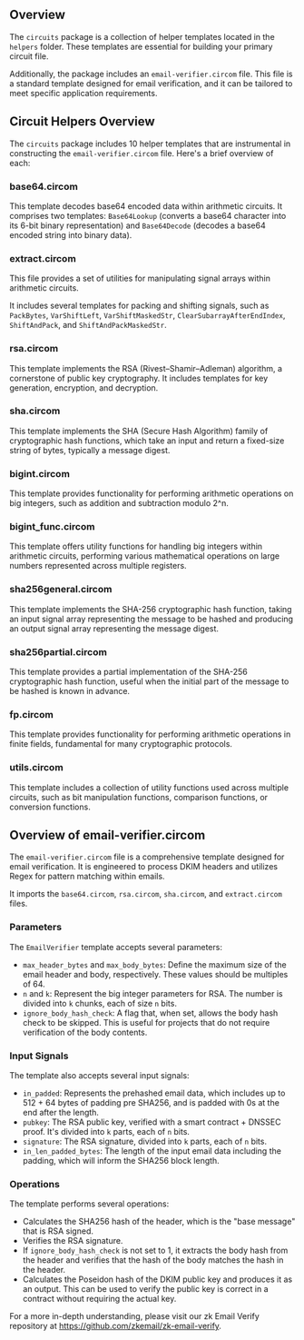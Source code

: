 ## Overview
The `circuits` package is a collection of helper templates located in the `helpers` folder. These templates are essential for building your primary circuit file.

Additionally, the package includes an `email-verifier.circom` file. This file is a standard template designed for email verification, and it can be tailored to meet specific application requirements.

## Circuit Helpers Overview
The `circuits` package includes 10 helper templates that are instrumental in constructing the `email-verifier.circom` file. Here's a brief overview of each:

### base64.circom

This template decodes base64 encoded data within arithmetic circuits. It comprises two templates: `Base64Lookup` (converts a base64 character into its 6-bit binary representation) and `Base64Decode` (decodes a base64 encoded string into binary data).

### extract.circom

This file provides a set of utilities for manipulating signal arrays within arithmetic circuits.

 It includes several templates for packing and shifting signals, such as `PackBytes`, `VarShiftLeft`, `VarShiftMaskedStr`, `ClearSubarrayAfterEndIndex`, `ShiftAndPack`, and `ShiftAndPackMaskedStr`.

### rsa.circom

This template implements the RSA (Rivest–Shamir–Adleman) algorithm, a cornerstone of public key cryptography. It includes templates for key generation, encryption, and decryption.

### sha.circom
This template implements the SHA (Secure Hash Algorithm) family of cryptographic hash functions, which take an input and return a fixed-size string of bytes, typically a message digest.

### bigint.circom

This template provides functionality for performing arithmetic operations on big integers, such as addition and subtraction modulo 2^n.

### bigint_func.circom

This template offers utility functions for handling big integers within arithmetic circuits, performing various mathematical operations on large numbers represented across multiple registers.

### sha256general.circom

This template implements the SHA-256 cryptographic hash function, taking an input signal array representing the message to be hashed and producing an output signal array representing the message digest.

### sha256partial.circom

This template provides a partial implementation of the SHA-256 cryptographic hash function, useful when the initial part of the message to be hashed is known in advance.

### fp.circom

This template provides functionality for performing arithmetic operations in finite fields, fundamental for many cryptographic protocols.

### utils.circom

This template includes a collection of utility functions used across multiple circuits, such as bit manipulation functions, comparison functions, or conversion functions.

## Overview of email-verifier.circom

The `email-verifier.circom` file is a comprehensive template designed for email verification. It is engineered to process DKIM headers and utilizes Regex for pattern matching within emails.

It imports the `base64.circom`, `rsa.circom`, `sha.circom`, and `extract.circom` files.

### Parameters

The `EmailVerifier` template accepts several parameters:

- `max_header_bytes` and `max_body_bytes`: Define the maximum size of the email header and body, respectively. These values should be multiples of 64.
- `n` and `k`: Represent the big integer parameters for RSA. The number is divided into `k` chunks, each of size `n` bits.
- `ignore_body_hash_check`: A flag that, when set, allows the body hash check to be skipped. This is useful for projects that do not require verification of the body contents.

### Input Signals

The template also accepts several input signals:

- `in_padded`: Represents the prehashed email data, which includes up to 512 + 64 bytes of padding pre SHA256, and is padded with 0s at the end after the length.
- `pubkey`: The RSA public key, verified with a smart contract + DNSSEC proof. It's divided into `k` parts, each of `n` bits.
- `signature`: The RSA signature, divided into `k` parts, each of `n` bits.
- `in_len_padded_bytes`: The length of the input email data including the padding, which will inform the SHA256 block length.

### Operations

The template performs several operations:

- Calculates the SHA256 hash of the header, which is the "base message" that is RSA signed.
- Verifies the RSA signature.
- If `ignore_body_hash_check` is not set to 1, it extracts the body hash from the header and verifies that the hash of the body matches the hash in the header.
- Calculates the Poseidon hash of the DKIM public key and produces it as an output. This can be used to verify the public key is correct in a contract without requiring the actual key.



For a more in-depth understanding, please visit our zk Email Verify repository at https://github.com/zkemail/zk-email-verify.
